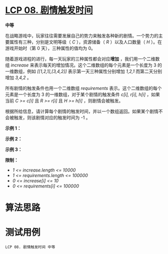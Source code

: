 # [LCP 08. 剧情触发时间][cnTitle]

**中等**

在战略游戏中，玩家往往需要发展自己的势力来触发各种新的剧情。一个势力的主要属性有三种，分别是文明等级（ *C* ），资源储备（ *R* ）以及人口数量（ *H* ）。在游戏开始时（第 0 天），三种属性的值均为 0。

随着游戏进程的进行，每一天玩家的三种属性都会对应**增加** ，我们用一个二维数组  *increase*  来表示每天的增加情况。这个二维数组的每个元素是一个长度为 3 的一维数组，例如  *[[1,2,1],[3,4,2]]*  表示第一天三种属性分别增加  *1,2,1*  而第二天分别增加  *3,4,2* 。

所有剧情的触发条件也用一个二维数组  *requirements*  表示。这个二维数组的每个元素是一个长度为 3 的一维数组，对于某个剧情的触发条件  *c[i], r[i], h[i]* ，如果当前  *C >= c[i]*  且  *R >= r[i]*  且  *H >= h[i]*  ，则剧情会被触发。

根据所给信息，请计算每个剧情的触发时间，并以一个数组返回。如果某个剧情不会被触发，则该剧情对应的触发时间为 -1 。

**示例 1：** 


**示例 2：** 


**示例 3：** 


**限制：** 

-  *1 <= increase.length <= 10000*  
-  *1 <= requirements.length <= 100000*  
-  *0 <= increase[i] <= 10*  
-  *0 <= requirements[i] <= 100000* 




# 算法思路

# 测试用例
```
LCP 08. 剧情触发时间 中等
```

[cnTitle]: https://leetcode-cn.com/problems/ju-qing-hong-fa-shi-jian/
